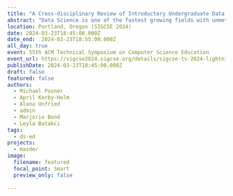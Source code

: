 ```yaml
---
title: "A Cross-disciplinary Review of Introductory Undergraduate Data Science Course Content"
abstract: "Data Science is one of the fastest growing fields with unmet demand from employers. Many academic institutions have taken on the task of creating programs to meet both current and future needs and demands. Data science, as a field, integrates aspects of computer science, statistics, and subject matter expertise which encourages cross-disciplinary conversations and collaboration. In this talk, we present results from a broad survey of instructors of introductory college-level data science courses for undergraduates. In addition, we explore the alignment of these findings with the recommendations of various professional organizations. We conducted a national survey on topics covered in introductory, college-level data science courses. With responses from computer scientists, statisticians, and allied fields, these results represent a wide array of instructors of data science. The survey identifies topics commonly covered, the amount of time spent on each, common and divergent definitions of data science, and course materials used. These results will be presented. We will then discuss the alignment of these results through a rigorous review and synthesis of recommendations from various professional organizations. These include Association for Computing Machinery’s Computing Competencies for Undergraduate Data Science Curricula, the National Academies of Science, Engineering, and Medicine’s Data Science for Undergraduates: Opportunities and Options, the Park City Math Institute’s report Curriculum Guidelines for Undergraduate Programs in Data Science, and the American Statistical Association’s Two-Year College Data Science Summit Final Report and Curriculum Guidelines for Undergraduate Programs in Statistical Science. We will also explore alignment with ABET’s accreditation of data science."
location: Portland, Oregon (SIGCSE 2024)
date: 2024-03-23T18:45:00.000Z
date_end:  2024-03-23T18:55:00.000Z
all_day: true
event: 55th ACM Technical Symposium on Computer Science Education
event_url: https://sigcse2024.sigcse.org/details/sigcse-ts-2024-lightning-talks/15/A-Cross-disciplinary-Review-of-Introductory-Undergraduate-Data-Science-Course-Content
publishDate: 2024-03-23T18:45:00.000Z
draft: false
featured: false
authors:
  - Michael Posner
  - April Kerby-Helm
  - Alana Unfried
  - admin
  - Marjorie Bond
  - Leyla Batakci
tags:
  - ds-ed
projects:
  - masder
image:
  filename: featured
  focal_point: Smart
  preview_only: false
  
---
```

